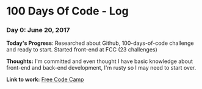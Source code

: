 # 100 Days Of Code - Log

### Day 0: June 20, 2017

**Today's Progress**: Researched about Github, 100-days-of-code challenge and ready to start.
                      Started front-end at FCC (23 challenges)

**Thoughts:** I'm committed and even thought I have basic knowledge about front-end and back-end development, I'm rusty so I may need to start over.

**Link to work:** [Free Code Camp](http://www.freecodecamp.com/map)
